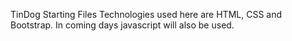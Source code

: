 TinDog Starting Files
Technologies used here are HTML, CSS and Bootstrap.
In coming days javascript will also be used.
